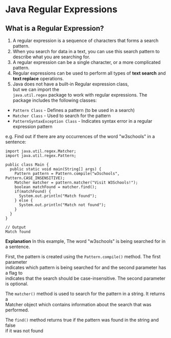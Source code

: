 # Java Regular Expressions

## What is a Regular Expression?
1. A regular expression is a sequence of characters that forms a search pattern.  
2. When you search for data in a text, you can use this search pattern to describe what you are searching for.
3. A regular expression can be a single character, or a more complicated pattern.
4. Regular expressions can be used to perform all types of **text search** and **text replace** operations.
5. Java does not have a built-in Regular expression class,   
but we can import the   
`java.util.regex` package to work with regular expressions. The package includes the following classes:
* `Pattern Class` - Defines a pattern (to be used in a search)
* `Matcher Class` - Used to search for the pattern
* `PatternSyntaxException Class` - Indicates syntax error in a regular expression pattern

e.g.  Find out if there are any occurrences of the word "w3schools" in a sentence:

```
import java.util.regex.Matcher;
import java.util.regex.Pattern;

public class Main {
  public static void main(String[] args) {
    Pattern pattern = Pattern.compile("w3schools", Pattern.CASE_INSENSITIVE);
    Matcher matcher = pattern.matcher("Visit W3Schools!");
    boolean matchFound = matcher.find();
    if(matchFound) {
      System.out.println("Match found");
    } else {
      System.out.println("Match not found");
    }
  }
}

// Output
Match found
```
**Explanation**
In this example, The word "w3schools" is being searched for in a sentence.

First, the pattern is created using the `Pattern.compile()` method. The first parameter   
indicates which pattern is being searched for and the second parameter has a flag to   
indicates that the search should be case-insensitive. The second parameter is optional.

The `matcher()` method is used to search for the pattern in a string. It returns a   
Matcher object which contains information about the search that was performed.  

The `find()` method returns true if the pattern was found in the string and false  
if it was not found



